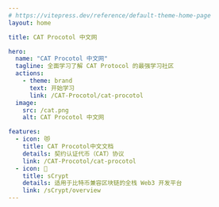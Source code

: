 ```yaml
---
# https://vitepress.dev/reference/default-theme-home-page
layout: home

title: CAT Procotol 中文网

hero:
  name: "CAT Procotol 中文网"
  tagline: 全面学习了解 CAT Protocol 的最强学习社区
  actions:
    - theme: brand
      text: 开始学习
      link: /CAT-Procotol/cat-procotol
  image:
    src: /cat.png
    alt: CAT Procotol 中文网

features:
  - icon: 😻
    title: CAT Procotol中文文档
    details: 契约认证代币（CAT）协议
    link: /CAT-Procotol/cat-procotol
  - icon: 🐉
    title: sCrypt
    details: 适用于比特币兼容区块链的全栈 Web3 开发平台
    link: /sCrypt/overview
---
```

<style>
:root {
  --vp-home-hero-name-color: transparent;
  --vp-home-hero-name-background: -webkit-linear-gradient(120deg, #bd34fe 30%, #41d1ff);

  --vp-home-hero-image-background-image: linear-gradient(-45deg, #bd34fe 50%, #47caff 50%);
  --vp-home-hero-image-filter: blur(44px);
}
.name {
  --vp-home-hero-name-color: transparent;
  --vp-home-hero-name-background: -webkit-linear-gradient(120deg, #bd34fe 30%, #41d1ff);

  --vp-home-hero-image-background-image: linear-gradient(-45deg, #bd34fe 50%, #47caff 50%);
  --vp-home-hero-image-filter: blur(44px);
}


@media (min-width: 640px) {
  :root {
    --vp-home-hero-image-filter: blur(56px);
  }
}

@media (min-width: 960px) {
  :root {
    --vp-home-hero-image-filter: blur(68px);
  }
}
</style>
